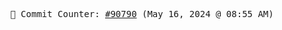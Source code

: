 <p align="center">
    <samp>
        📮 Commit Counter: <a href="https://github.com/Javascript-void0/Javascript-void0/commits/main">#90790</a> (May 16, 2024 @ 08:55 AM)
    </samp>
</p>